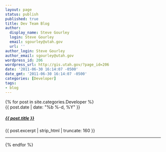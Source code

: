 ```yaml
---
layout: page
status: publish
published: true
title: Dev Team Blog
author:
  display_name: Steve Gourley
  login: Steve Gourley
  email: sgourley@utah.gov
  url: ''
author_login: Steve Gourley
author_email: sgourley@utah.gov
wordpress_id: 206
wordpress_url: http://gis.utah.gov/?page_id=206
date: '2011-06-30 16:14:07 -0500'
date_gmt: '2011-06-30 16:14:07 -0500'
categories: [Developer]
tags:
- blog
---
```

<div class="grid">
{% for post in site.categories.Developer %}
  <div class="grid__col grid__col--1-of-3 grid__col--m-1-of-2">
    <span class="post-meta">{{ post.date | date: "%b %-d, %Y" }}</span>
    <h5 class="blog-list">
        <a class="post-link" href="{{ post.url | prepend: site.baseurl }}">{{ post.title }}</a>
    </h5>
    <p>{{ post.excerpt | strip_html | truncate: 160 }}</p>
    <hr class="hr-separate"/>
  </div>
 {% endfor %}
</div>
